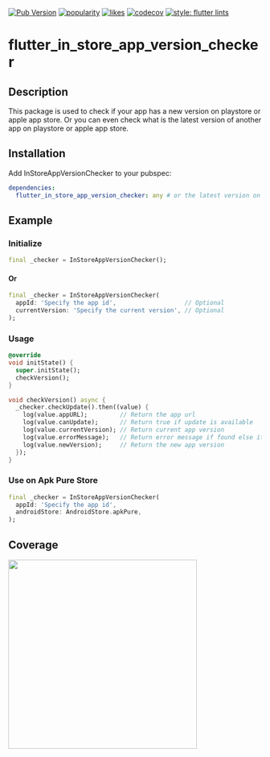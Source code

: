 [![Pub Version](https://img.shields.io/pub/v/flutter_in_store_app_version_checker?color=blueviolet)](https://pub.dev/packages/flutter_in_store_app_version_checker)
[![popularity](https://img.shields.io/pub/popularity/flutter_in_store_app_version_checker?logo=dart)](https://pub.dev/packages/flutter_in_store_app_version_checker/score)
[![likes](https://img.shields.io/pub/likes/flutter_in_store_app_version_checker?logo=dart)](https://pub.dev/packages/flutter_in_store_app_version_checker/score)
[![codecov](https://codecov.io/gh/ziqq/flutter_in_store_app_version_checker/graph/badge.svg?token=9NB42HWAF2)](https://codecov.io/gh/ziqq/flutter_in_store_app_version_checker)
[![style: flutter lints](https://img.shields.io/badge/style-flutter__lints-blue)](https://pub.dev/packages/flutter_lints)

# flutter_in_store_app_version_checker

## Description

This package is used to check if your app has a new version on playstore or apple app store. Or you can even check what is the latest version of another app on playstore or apple app store.

## Installation

Add InStoreAppVersionChecker to your pubspec:

```yaml
dependencies:
  flutter_in_store_app_version_checker: any # or the latest version on Pub
```

## Example

### Initialize

```dart
final _checker = InStoreAppVersionChecker();
```

#### Or

```dart
final _checker = InStoreAppVersionChecker(
  appId: 'Specify the app id',                   // Optional
  currentVersion: 'Specify the current version', // Optional
);
```

### Usage

```dart
@override
void initState() {
  super.initState();
  checkVersion();
}

void checkVersion() async {
  _checker.checkUpdate().then((value) {
    log(value.appURL);         // Return the app url
    log(value.canUpdate);      // Return true if update is available
    log(value.currentVersion); // Return current app version
    log(value.errorMessage);   // Return error message if found else it will return null
    log(value.newVersion);     // Return the new app version
  });
}
```

### Use on Apk Pure Store

```dart
final _checker = InStoreAppVersionChecker(
  appId: 'Specify the app id',
  androidStore: AndroidStore.apkPure,
);
```

## Coverage
<img src="https://codecov.io/gh/ziqq/flutter_check_box_rounded/graphs/sunburst.svg?token=9NB42HWAF2" width="375">

